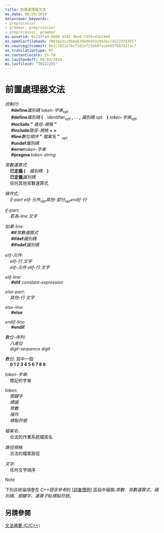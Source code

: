 ```yaml
---
title: 前置處理器文法
ms.date: 08/29/2019
helpviewer_keywords:
- preprocessor
- grammar, preprocessor
- preprocessor, grammar
ms.assetid: 6cd33fad-0b08-4592-9be8-7359c43e24e9
ms.openlocfilehash: f0916e3cc9bbdb398db693286dacc4517df03557
ms.sourcegitcommit: 6e1c1822e7bcf3d2ef23eb8fac6465f88743facf
ms.translationtype: MT
ms.contentlocale: zh-TW
ms.lasthandoff: 09/03/2019
ms.locfileid: "70222255"
---
```

# <a name="preprocessor-grammar"></a>前置處理器文法

*控制行*: \
&nbsp;&nbsp;&nbsp;&nbsp; **#define***識別碼* *token-字串*<sub>opt</sub>\
&nbsp;&nbsp;&nbsp;&nbsp; **#define***識別碼* **(** &#x2800;identifier&#x200B;<sub>opt</sub> **,** ... **,** *識別碼*&#x200B; <sub> </sub>opt&#x2800; **)** *token-字串*<sub>opt</sub>\
&nbsp;&nbsp;&nbsp;&nbsp; **#include** **"** _路徑-規格_ **"** \
&nbsp;&nbsp;&nbsp;&nbsp; **#include**_路徑-規格_ **\<** **>** \
&nbsp;&nbsp;&nbsp;&nbsp; **#line***數位順序* **"** _檔案名_ **"** &#x200B; <sub>opt</sub>  \
&nbsp;&nbsp;&nbsp;&nbsp; **#undef***識別碼*\
&nbsp;&nbsp;&nbsp;&nbsp; **#error***token-字串*\
&nbsp;&nbsp;&nbsp;&nbsp; **#pragma** *token-string*

*常數運算式*: \
&nbsp;&nbsp;&nbsp;&nbsp;**已定義 (** &#x2800;*識別碼*&#x2800; **)** \
&nbsp;&nbsp;&nbsp;&nbsp;**已定義***識別碼*\
&nbsp;&nbsp;&nbsp;&nbsp;任何其他常數運算式

*條件*式: \
&nbsp;&nbsp;&nbsp;&nbsp;*if-part* *elif-元件*<sub>opt</sub>*其他-部分*<sub>opt</sub>*endif-行*

*if-part*: \
&nbsp;&nbsp;&nbsp;&nbsp;*若為-line* *文字*

*如果-line*: \
&nbsp;&nbsp;&nbsp;&nbsp; **#if***常數運算式*\
&nbsp;&nbsp;&nbsp;&nbsp; **#ifdef***識別碼*\
&nbsp;&nbsp;&nbsp;&nbsp; **#ifndef***識別碼*

*elif-元件*: \
&nbsp;&nbsp;&nbsp;&nbsp;*elif-行* *文字*\
&nbsp;&nbsp;&nbsp;&nbsp;*elif-元件* *elif-行* *文字*

*elif-line*: \
&nbsp;&nbsp;&nbsp;&nbsp; **#elif** *constant-expression*

*else-part*: \
&nbsp;&nbsp;&nbsp;&nbsp;*其他-行* *文字*

*else-line*: \
&nbsp;&nbsp;&nbsp;&nbsp; **#else**

*endif-line*: \
&nbsp;&nbsp;&nbsp;&nbsp; **#endif**

*數位-序列*: \
&nbsp;&nbsp;&nbsp;&nbsp;*八進位*\
&nbsp;&nbsp;&nbsp;&nbsp;*digit-sequence* *digit*

*數位*: 其中一個 \
&nbsp;&nbsp;&nbsp;&nbsp;**0 1 2 3 4 5 6 7 8 9**

*token-字串*: \
&nbsp;&nbsp;&nbsp;&nbsp;標記的字串

*token*: \
&nbsp;&nbsp;&nbsp;&nbsp;*關鍵字*\
&nbsp;&nbsp;&nbsp;&nbsp;*標識*\
&nbsp;&nbsp;&nbsp;&nbsp;*常數*\
&nbsp;&nbsp;&nbsp;&nbsp;*操作*\
&nbsp;&nbsp;&nbsp;&nbsp;*標點符號*

*檔案名*: \
&nbsp;&nbsp;&nbsp;&nbsp;合法的作業系統檔案名

*路徑規格*: \
&nbsp;&nbsp;&nbsp;&nbsp;合法的檔案路徑

*文字*: \
&nbsp;&nbsp;&nbsp;&nbsp;任何文字順序

> [!NOTE]
> 下列非終端項會在 *C++語言參考*的 [[詞彙慣例](../cpp/lexical-conventions.md)] 區段中展開:*常數*、*常數運算式*、*識別碼*、*關鍵字*、*運算子*和*標點符號*。

## <a name="see-also"></a>另請參閱

[文法摘要 (C/C++)](../preprocessor/grammar-summary-c-cpp.md)

